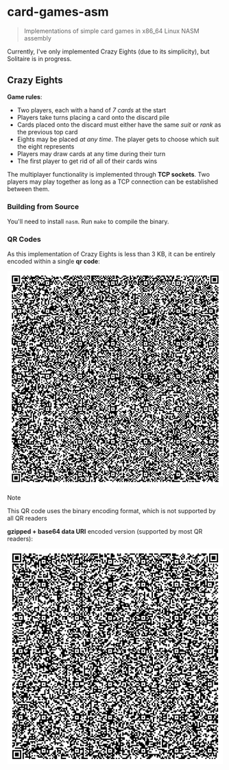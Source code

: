# card-games-asm

> Implementations of simple card games in x86_64 Linux NASM assembly

Currently, I've only implemented Crazy Eights (due to its simplicity), but Solitaire is in progress.


## Crazy Eights

**Game rules**:

* Two players, each with a hand of *7 cards* at the start
* Players take turns placing a card onto the discard pile
* Cards placed onto the discard must either have the same *suit* or *rank* as the previous top card
* Eights may be placed *at any time*. The player gets to choose which suit the eight represents
* Players may draw cards at any time during their turn
* The first player to get rid of all of their cards wins

The multiplayer functionality is implemented through **TCP sockets**. Two players may play together as long as a TCP connection can be established between them.

### Building from Source

You'll need to install `nasm`. Run `make` to compile the binary.

### QR Codes

As this implementation of Crazy Eights is less than 3 KB, it can be entirely encoded within a single **qr code**:

![binary qr code](https://raw.githubusercontent.com/grimsteel/card-games-asm/refs/heads/main/qr-crazy-eights-bin.png)

> [!NOTE]
> This QR code uses the binary encoding format, which is not supported by all QR readers

**gzipped + base64 data URI** encoded version (supported by most QR readers):

![gzipped qr code](https://raw.githubusercontent.com/grimsteel/card-games-asm/refs/heads/main/qr-crazy-eights-gz-b64.png)
